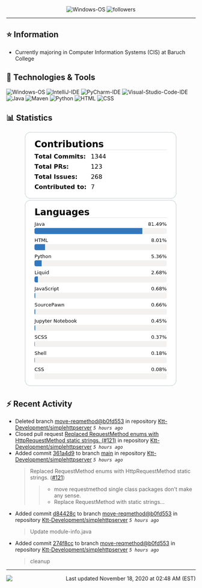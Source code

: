 <div align="center">
    <img 
        src="https://img.shields.io/badge/OS-Windows-informational?style=for-the-badge&color=3278be"
        alt="Windows-OS">
    <img 
        src="https://img.shields.io/github/followers/katsute?color=3278be&style=for-the-badge"
        alt="followers">
</div>

<hr>

## ⭐ Information

 - Currently majoring in Computer Information Systems (CIS) at Baruch College

## 🔧 Technologies & Tools

<img 
    src="https://img.shields.io/badge/OS-Windows-informational?style=flat-square&color=3278be"
    alt="Windows-OS">
<img 
    src="https://img.shields.io/badge/Editor-IntelliJ_IDEA-informational?style=flat-square&logo=intellij-idea&logoColor=white&color=3278be"
    alt="IntelliJ-IDE">
<img 
    src="https://img.shields.io/badge/Editor-PyCharm-informational?style=flat-square&logo=pycharm&logoColor=white&color=3278be"
    alt="PyCharm-IDE">
<img 
    src="https://img.shields.io/badge/Editor-Visual_Studio_Code-informational?style=flat-square&logo=Visual-Studio-Code&logoColor=white&color=3278be"
    alt="Visual-Studio-Code-IDE">
<img 
    src="https://img.shields.io/badge/Code-Java-informational?style=flat-square&logo=java&logoColor=white&color=3278be"
    alt="Java">
<img 
    src="https://img.shields.io/badge/Tools-Maven-informational?style=flat-square&logo=apache-maven&logoColor=white&color=3278be"
    alt="Maven">
<img 
    src="https://img.shields.io/badge/Code-Python-informational?style=flat-square&logo=python&logoColor=white&color=3278be"
    alt="Python">
<img 
    src="https://img.shields.io/badge/Code-HTML-informational?style=flat-square&logo=html5&logoColor=white&color=3278be"
    alt="HTML">
<img 
    src="https://img.shields.io/badge/Code-CSS-informational?style=flat-square&logo=css-wizardry&logoColor=white&color=3278be"
    alt="CSS">

## 📊 Statistics
<div align="center">
    <a href="https://github.com/Katsute/">
        <img src="https://github.com/Katsute/Katsute/blob/main/contributions.png">
    </a>
    <a href="https://github.com/Katsute/">
        <img src="https://github.com/Katsute/Katsute/blob/main/languages.png">
    </a>
</div>

## ⚡ Recent Activity

 - Deleted branch [move-reqmethod@b0fd553](https://github.com/Ktt-Development/simplehttpserver/tree/move-reqmethod@b0fd553) in repository [Ktt-Development/simplehttpserver](https://github.com/Ktt-Development/simplehttpserver) *`5 hours ago`*
 - Closed pull request [Replaced RequestMethod enums with HttpRequestMethod static strings. (#121)](https://github.com/Ktt-Development/simplehttpserver/pull/121) in repository [Ktt-Development/simplehttpserver](https://github.com/Ktt-Development/simplehttpserver)  *`5 hours ago`*
 - Added commit [361a4d9](https://github.com/Ktt-Development/simplehttpserver/commit/361a4d95dc42954bddcb5e76b1b095ae0a46851a) to branch [main](https://github.com/Ktt-Development/simplehttpserver/tree/main) in repository [Ktt-Development/simplehttpserver](https://github.com/Ktt-Development/simplehttpserver)  *`5 hours ago`*
   > Replaced RequestMethod enums with HttpRequestMethod static strings. ([#121](https://github.com/Ktt-Development/simplehttpserver/issues/121))
   >  > * move requestmethod
   >  > single class packages don't make any sense.
   >  > * Replace RequestMethod with static strings…
 - Added commit [d84428c](https://github.com/Ktt-Development/simplehttpserver/commit/d84428c6f6197c7ebee6f00dc44620138bc10e06) to branch [move-reqmethod@b0fd553](https://github.com/Ktt-Development/simplehttpserver/tree/move-reqmethod@b0fd553) in repository [Ktt-Development/simplehttpserver](https://github.com/Ktt-Development/simplehttpserver)  *`5 hours ago`*
   > Update module-info.java
 - Added commit [274f8cc](https://github.com/Ktt-Development/simplehttpserver/commit/274f8cc74129b3f0021473b8a01779287f7300cc) to branch [move-reqmethod@b0fd553](https://github.com/Ktt-Development/simplehttpserver/tree/move-reqmethod@b0fd553) in repository [Ktt-Development/simplehttpserver](https://github.com/Ktt-Development/simplehttpserver)  *`5 hours ago`*
   > cleanup

---
<img align="left" src="https://github.com/Katsute/Katsute/workflows/Update%20README.md/badge.svg"><p align="right">Last updated November 18, 2020 at 02:48 AM (EST)</p>
